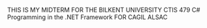 THIS IS MY MIDTERM FOR THE BILKENT UNIVERSITY CTIS 479 C# Programming in the .NET Framework FOR CAGIL ALSAC
